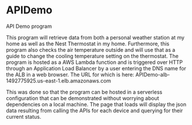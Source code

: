 # APIDemo
API Demo program

This program will retrieve data from both a personal weather station at my home as well as the Nest Thermostat in my home.
Furthermore, this program also checks the air temperature outside and will use that as a guide to change the cooling temperature setting on the thermostat.
The program is hosted as a AWS Lambda function and is triggered over HTTP through an Application Load Balancer by a user entering the DNS name for the ALB in a web browser.
The URL for which is here:
APIDemo-alb-1492775925.us-east-1.elb.amazonaws.com

This was done so that the program can be hosted in a serverless configuration that can be demonstrated without worrying about dependencies on a local machine.
The page that loads will display the json data resulting from calling the APIs for each device and querying for their current status.


